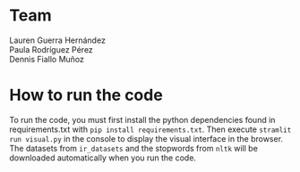 # Team

Lauren Guerra Hernández \
Paula Rodríguez Pérez \
Dennis Fiallo Muñoz

# How to run the code
 
To run the code, you must first install the python dependencies found in requirements.txt with `pip install requirements.txt`. Then execute `stramlit run visual.py` in the console to display the visual interface in the browser. The datasets from `ir_datasets` and the stopwords from `nltk` will be downloaded automatically when you run the code.
